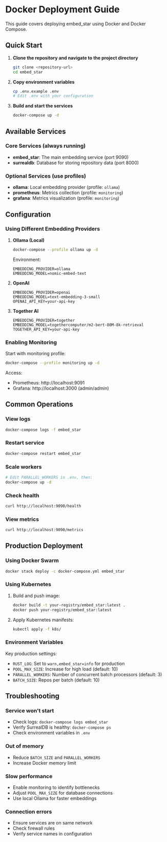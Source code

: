 # Docker Deployment Guide

This guide covers deploying embed_star using Docker and Docker Compose.

## Quick Start

1. **Clone the repository and navigate to the project directory**
   ```bash
   git clone <repository-url>
   cd embed_star
   ```

2. **Copy environment variables**
   ```bash
   cp .env.example .env
   # Edit .env with your configuration
   ```

3. **Build and start the services**
   ```bash
   docker-compose up -d
   ```

## Available Services

### Core Services (always running)
- **embed_star**: The main embedding service (port 9090)
- **surrealdb**: Database for storing repository data (port 8000)

### Optional Services (use profiles)
- **ollama**: Local embedding provider (profile: `ollama`)
- **prometheus**: Metrics collection (profile: `monitoring`)
- **grafana**: Metrics visualization (profile: `monitoring`)

## Configuration

### Using Different Embedding Providers

1. **Ollama (Local)**
   ```bash
   docker-compose --profile ollama up -d
   ```
   Environment:
   ```env
   EMBEDDING_PROVIDER=ollama
   EMBEDDING_MODEL=nomic-embed-text
   ```

2. **OpenAI**
   ```env
   EMBEDDING_PROVIDER=openai
   EMBEDDING_MODEL=text-embedding-3-small
   OPENAI_API_KEY=your-api-key
   ```

3. **Together AI**
   ```env
   EMBEDDING_PROVIDER=together
   EMBEDDING_MODEL=togethercomputer/m2-bert-80M-8k-retrieval
   TOGETHER_API_KEY=your-api-key
   ```

### Enabling Monitoring

Start with monitoring profile:
```bash
docker-compose --profile monitoring up -d
```

Access:
- Prometheus: http://localhost:9091
- Grafana: http://localhost:3000 (admin/admin)

## Common Operations

### View logs
```bash
docker-compose logs -f embed_star
```

### Restart service
```bash
docker-compose restart embed_star
```

### Scale workers
```bash
# Edit PARALLEL_WORKERS in .env, then:
docker-compose up -d
```

### Check health
```bash
curl http://localhost:9090/health
```

### View metrics
```bash
curl http://localhost:9090/metrics
```

## Production Deployment

### Using Docker Swarm
```bash
docker stack deploy -c docker-compose.yml embed_star
```

### Using Kubernetes
1. Build and push image:
   ```bash
   docker build -t your-registry/embed_star:latest .
   docker push your-registry/embed_star:latest
   ```

2. Apply Kubernetes manifests:
   ```bash
   kubectl apply -f k8s/
   ```

### Environment Variables

Key production settings:
- `RUST_LOG`: Set to `warn,embed_star=info` for production
- `POOL_MAX_SIZE`: Increase for high load (default: 10)
- `PARALLEL_WORKERS`: Number of concurrent batch processors (default: 3)
- `BATCH_SIZE`: Repos per batch (default: 10)

## Troubleshooting

### Service won't start
- Check logs: `docker-compose logs embed_star`
- Verify SurrealDB is healthy: `docker-compose ps`
- Check environment variables in `.env`

### Out of memory
- Reduce `BATCH_SIZE` and `PARALLEL_WORKERS`
- Increase Docker memory limit

### Slow performance
- Enable monitoring to identify bottlenecks
- Adjust `POOL_MAX_SIZE` for database connections
- Use local Ollama for faster embeddings

### Connection errors
- Ensure services are on same network
- Check firewall rules
- Verify service names in configuration